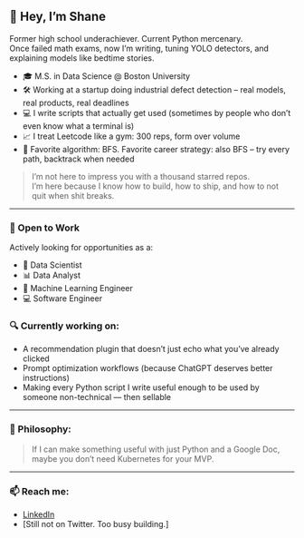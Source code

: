 ## 👋 Hey, I’m Shane

Former high school underachiever. Current Python mercenary.  
Once failed math exams, now I’m writing, tuning YOLO detectors, and explaining models like bedtime stories.

- 🎓 M.S. in Data Science @ Boston University  
- 🛠 Working at a startup doing industrial defect detection – real models, real products, real deadlines  
- 💻 I write scripts that actually get used (sometimes by people who don’t even know what a terminal is)  
- 📈 I treat Leetcode like a gym: 300 reps, form over volume  
- 🧠 Favorite algorithm: BFS. Favorite career strategy: also BFS – try every path, backtrack when needed

> I’m not here to impress you with a thousand starred repos.  
> I’m here because I know how to build, how to ship, and how to not quit when shit breaks.

---

### 💼 Open to Work

Actively looking for opportunities as a:
- 🧠 Data Scientist
- 📊 Data Analyst
- 🤖 Machine Learning Engineer
- 💻 Software Engineer

### 🔍 Currently working on:
- A recommendation plugin that doesn’t just echo what you’ve already clicked  
- Prompt optimization workflows (because ChatGPT deserves better instructions)  
- Making every Python script I write useful enough to be used by someone non-technical — then sellable

---

### 💬 Philosophy:
> If I can make something useful with just Python and a Google Doc,  
> maybe you don’t need Kubernetes for your MVP.

---

### 📫 Reach me:
- [LinkedIn]([https://linkedin.com/in/yourprofile](https://www.linkedin.com/in/shane-li-882388201/))   
- [Still not on Twitter. Too busy building.]

